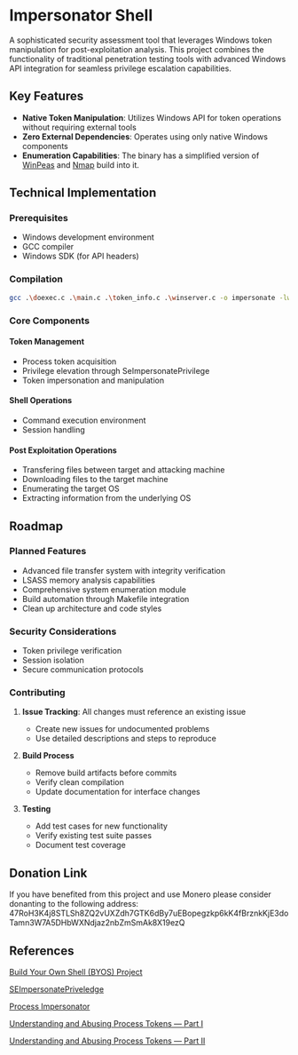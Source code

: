 # Impersonator Shell

A sophisticated security assessment tool that leverages Windows token manipulation for post-exploitation analysis. This project combines the functionality of traditional penetration testing tools with advanced Windows API integration for seamless privilege escalation capabilities.

## Key Features

- **Native Token Manipulation**: Utilizes Windows API for token operations without requiring external tools
- **Zero External Dependencies**: Operates using only native Windows components
- **Enumeration Capabilities**: The binary has a simplified version of [WinPeas](https://github.com/peass-ng/PEASS-ng/tree/master/winPEAS) and [Nmap](https://github.com/nmap/nmap) build into it.

## Technical Implementation

### Prerequisites

- Windows development environment
- GCC compiler
- Windows SDK (for API headers)

### Compilation

```bash
gcc .\doexec.c .\main.c .\token_info.c .\winserver.c -o impersonate -lws2_32 %windir%\system32\advapi32.dll
```

### Core Components

#### Token Management

- Process token acquisition
- Privilege elevation through SeImpersonatePrivilege
- Token impersonation and manipulation

#### Shell Operations

- Command execution environment
- Session handling

#### Post Exploitation Operations

- Transfering files between target and attacking machine
- Downloading files to the target machine
- Enumerating the target OS
- Extracting information from the underlying OS


## Roadmap

### Planned Features

- Advanced file transfer system with integrity verification
- LSASS memory analysis capabilities
- Comprehensive system enumeration module
- Build automation through Makefile integration
- Clean up architecture and code styles

### Security Considerations

- Token privilege verification
- Session isolation
- Secure communication protocols


### Contributing

1. **Issue Tracking**: All changes must reference an existing issue
   - Create new issues for undocumented problems
   - Use detailed descriptions and steps to reproduce

2. **Build Process**
   - Remove build artifacts before commits
   - Verify clean compilation
   - Update documentation for interface changes

3. **Testing**
   - Add test cases for new functionality
   - Verify existing test suite passes
   - Document test coverage

## Donation Link

If you have benefited from this project and use Monero please consider donanting to the following address:
47RoH3K4j8STLSh8ZQ2vUXZdh7GTK6dBy7uEBopegzkp6kK4fBrznkKjE3doTamn3W7A5DHbWXNdjaz2nbZmSmAk8X19ezQ

## References

[Build Your Own Shell (BYOS) Project](https://github.com/AleksaZatezalo/BYOS)

[SEImpersonatePriveledge](https://learn.microsoft.com/en-us/answers/questions/1087721/how-to-disable-seimpersonate-privilege-for-a-user)

[Process Impersonator](https://github.com/AleksaZatezalo/ProcessImpersonator)

[Understanding and Abusing Process Tokens — Part I](https://securitytimes.medium.com/understanding-and-abusing-process-tokens-part-i-ee51671f2cfa)

[Understanding and Abusing Process Tokens — Part II](https://securitytimes.medium.com/understanding-and-abusing-access-tokens-part-ii-b9069f432962)
